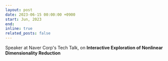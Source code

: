 ```yaml
---
layout: post
date: 2023-06-15 00:00:00 +0900
start: Jun, 2023
end: 
inline: true
related_posts: false
---
```


Speaker at Naver Corp's Tech Talk, on <b>Interactive Exploration of Nonlinear Dimensionality Reduction</b>

<!-- Software Engineering Intern <br/>
Web UI Developement for Web Browser, <b>Naver Corp.</b> -->